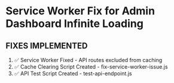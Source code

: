 # Service Worker Fix for Admin Dashboard Infinite Loading
## FIXES IMPLEMENTED
1. ✅ Service Worker Fixed - API routes excluded from caching
2. ✅ Cache Clearing Script Created - fix-service-worker-issue.js
3. ✅ API Test Script Created - test-api-endpoint.js
